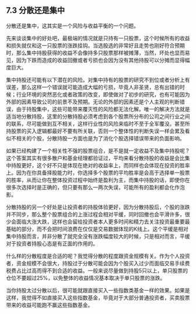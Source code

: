 ## 7.3 分散还是集中
分散还是集中，这其实是一个风险与收益平衡的一个问题。

先来谈谈集中的好处吧，最极端的情况就是只持有一只股票，这个时候所有的收益和损失就仅和这一只股票的涨跌挂钩。当选股选的非常好且走势也刚好符合预期时，那么集中持股获得的收益不会像持多只股票那样被摊薄，当然，坏处也显而易见，因为下跌而造成的收益回撤或者亏损也会因为没有其他持股可以分摊而显得幅度巨大。

集中持股还可能有以下潜在的风险。对集中持有的股票的研究不到位或者分析上有误差，那么这样一个错误就可能造成大幅的亏损，毕竟人非圣贤，总有出错的时候；行业环境的突然恶化或者政策的改变，即使做对了初步的研究，也有可能因为外部的因素导致公司的前景不及预期。无论的外部的因素还是个人主观的判断错误，由于持股集中，这些可能带来覆灭性的风险都无法化解。唯一的解决方法就是适当地分散持股，这里的分散持股必须考虑到各个股票所分布的公司之间行业之间的联系，尽可能做到互不相关，这样行业性的风险来临时不至于全军覆没。甚至所持股票的买入逻辑都最好不要有所关联，否则一个整体性的判断失误一样会累及看似不相关的个股，分散持股一方面也是为了消化个股选择错误带来的负面影响。

如果已经构建了一个相关性不强的股票组合，是不是就一定收益不及集中持股呢？这个答案其实有很多散户和基金经理都验证过，平均来看分散持股的收益是会比集中持股更好，这个好不只是体现在绝对的收益率上，而同样也会体现在投资的胜率上。因为在你具备择股能力时，你选择多个股票的平均胜率是会高于选择单一股票的胜率，从而让你在整体投资过程中始终是盈利为主，而集中持股的话，即使你在很多次选择时是正确的，但只要有那么一两次失误，可能所有的盈利都会化作泡影。

分散持股的另一个好处是让投资者的持股体验更好，因为分散持股后，个股的涨跌并不同步，那么整个股票组合的上涨过程会相对平缓，同时回撤也会平滑许多，很少会面临大涨大跌，这样也会留给投资者本人更多时间和精力去关注投资最重要最基础的部分，而不会把时间浪费在仅仅是交易数据体现的K线上。这个平缓是相对集中持股而言，并非分散了就完全没有涨跌幅度较大的时候，只是相对而言，平缓对于投资者持股心态是有正面的作用的。

什么样的分散程度是合适的呢？我觉得分散的程度跟资金规模有关。作为个人投资者，资金规模不会很大，持股过于分散可能会因为个股买入过少而面临交易手续费税费占比过高而得不到合适的收益。一般来说尽量做到持股5只以上，单只股票的仓位不要超过25%，以免整体的收益情况基本取决于单只股票的涨跌。

当你持股太过分散以后，很可能就跟直接买入一些指数类基金一样的效果。如果是这样，我觉得不如直接买入这些指数基金，毕竟对于大部分普通投资者，买卖股票带来的收益可能跑不赢这些指数基金。
